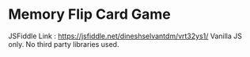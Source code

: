 # Memory Flip Card Game 
JSFiddle Link : https://jsfiddle.net/dineshselvantdm/vrt32ys1/
Vanilla JS only. No third party libraries used.
